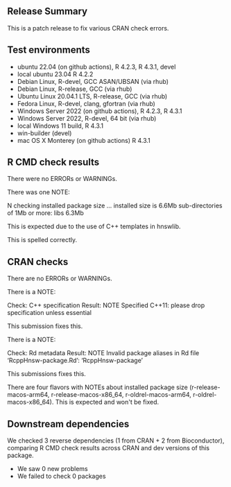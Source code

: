 ## Release Summary

This is a patch release to fix various CRAN check errors.

## Test environments

* ubuntu 22.04 (on github actions), R 4.2.3, R 4.3.1, devel
* local ubuntu 23.04 R 4.2.2
* Debian Linux, R-devel, GCC ASAN/UBSAN (via rhub)
* Debian Linux, R-release, GCC (via rhub)
* Ubuntu Linux 20.04.1 LTS, R-release, GCC (via rhub)
* Fedora Linux, R-devel, clang, gfortran (via rhub)
* Windows Server 2022 (on github actions), R 4.2.3, R 4.3.1
* Windows Server 2022, R-devel, 64 bit (via rhub)
* local Windows 11 build, R 4.3.1
* win-builder (devel)
* mac OS X Monterey (on github actions) R 4.3.1

## R CMD check results

There were no ERRORs or WARNINGs.

There was one NOTE:

N  checking installed package size ...
     installed size is  6.6Mb
     sub-directories of 1Mb or more:
       libs   6.3Mb

This is expected due to the use of C++ templates in hnswlib.
 
This is spelled correctly.

## CRAN checks

There are no ERRORs or WARNINGs.

There is a NOTE:

Check: C++ specification
Result: NOTE
     Specified C++11: please drop specification unless essential

This submission fixes this.

There is a NOTE:

Check: Rd metadata
Result: NOTE
    Invalid package aliases in Rd file ‘RcppHnsw-package.Rd’:
     ‘RcppHnsw-package’

This submissions fixes this.

There are four flavors with NOTEs about installed package size (r-release-macos-arm64,
r-release-macos-x86_64, r-oldrel-macos-arm64, r-oldrel-macos-x86_64). This is expected and won't be
fixed.

## Downstream dependencies

We checked 3 reverse dependencies (1 from CRAN + 2 from Bioconductor), comparing R CMD check
results across CRAN and dev versions of this package.

* We saw 0 new problems
* We failed to check 0 packages
